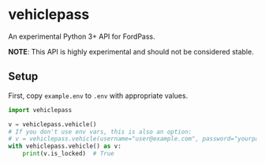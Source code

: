 # vehiclepass

An experimental Python 3+ API for FordPass.

**NOTE**: This API is highly experimental and should not be considered stable.

## Setup

First, copy `example.env` to `.env` with appropriate values.

```python
import vehiclepass

v = vehiclepass.vehicle()
# If you don't use env vars, this is also an option:
# v = vehiclepass.vehicle(username="user@example.com", password="yourpasword", vin="yourvin")
with vehiclepass.vehicle() as v:
    print(v.is_locked)  # True
```